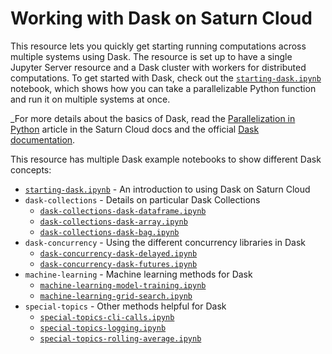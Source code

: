 # Working with Dask on Saturn Cloud

This resource lets you quickly get starting running computations across multiple systems using Dask. The resource is set up to have a single Jupyter Server resource and a Dask cluster with workers for distributed computations. To get started with Dask, check out the [`starting-dask.ipynb`](starting-dask.ipynb) notebook, which shows how you can take a parallelizable Python function and run it on multiple systems at once.

_For more details about the basics of Dask, read the [Parallelization in Python](https://saturncloud.io/docs/reference/dask_concepts/) article in the Saturn Cloud docs and the official [Dask documentation](https://docs.dask.org/en/latest/).

This resource has multiple Dask example notebooks to show different Dask concepts:

* [`starting-dask.ipynb`](starting-dask.ipynb) - An introduction to using Dask on Saturn Cloud
* `dask-collections` - Details on particular Dask Collections
  * [`dask-collections-dask-dataframe.ipynb`](dask-collections-dask-dataframe.ipynb)
  * [`dask-collections-dask-array.ipynb`](dask-collections-dask-array.ipynb)
  * [`dask-collections-dask-bag.ipynb`](dask-collections-dask-bag.ipynb)
* `dask-concurrency` - Using the different concurrency libraries in Dask
  * [`dask-concurrency-dask-delayed.ipynb`](dask-concurrency-dask-delayed.ipynb)
  * [`dask-concurrency-dask-futures.ipynb`](dask-concurrency-dask-futures.ipynb)
* `machine-learning` - Machine learning methods for Dask
  * [`machine-learning-model-training.ipynb`](machine-learning-model-training.ipynb)
  * [`machine-learning-grid-search.ipynb`](machine-learning-grid-search.ipynb)
* `special-topics` - Other methods helpful for Dask
  * [`special-topics-cli-calls.ipynb`](special-topics-cli-calls.ipynb)
  * [`special-topics-logging.ipynb`](special-topics-logging.ipynb)
  * [`special-topics-rolling-average.ipynb`](special-topics-rolling-average.ipynb)

